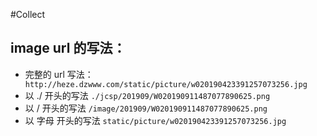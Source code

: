 #Collect
## image url 的写法：
- 完整的 url 写法：
    ` http://heze.dzwww.com/static/picture/w020190423391257073256.jpg` 
- 以 ./ 开头的写法
    `./jcsp/201909/W020190911487077890625.png`
- 以 / 开头的写法
    `/image/201909/W020190911487077890625.png`
- 以 字母 开头的写法
    `static/picture/w020190423391257073256.jpg`
    